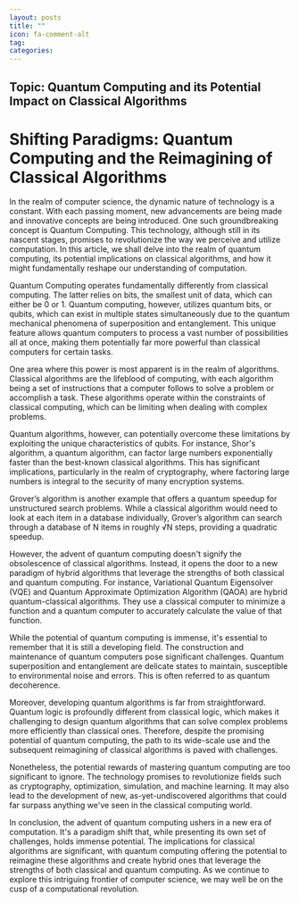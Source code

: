 ```yaml
---
layout: posts
title: ""
icon: fa-comment-alt
tag: 
categories: 
---
```


## Topic: Quantum Computing and its Potential Impact on Classical Algorithms

# Shifting Paradigms: Quantum Computing and the Reimagining of Classical Algorithms

In the realm of computer science, the dynamic nature of technology is a constant. With each passing moment, new advancements are being made and innovative concepts are being introduced. One such groundbreaking concept is Quantum Computing. This technology, although still in its nascent stages, promises to revolutionize the way we perceive and utilize computation. In this article, we shall delve into the realm of quantum computing, its potential implications on classical algorithms, and how it might fundamentally reshape our understanding of computation.

Quantum Computing operates fundamentally differently from classical computing. The latter relies on bits, the smallest unit of data, which can either be 0 or 1. Quantum computing, however, utilizes quantum bits, or qubits, which can exist in multiple states simultaneously due to the quantum mechanical phenomena of superposition and entanglement. This unique feature allows quantum computers to process a vast number of possibilities all at once, making them potentially far more powerful than classical computers for certain tasks.

One area where this power is most apparent is in the realm of algorithms. Classical algorithms are the lifeblood of computing, with each algorithm being a set of instructions that a computer follows to solve a problem or accomplish a task. These algorithms operate within the constraints of classical computing, which can be limiting when dealing with complex problems.

Quantum algorithms, however, can potentially overcome these limitations by exploiting the unique characteristics of qubits. For instance, Shor's algorithm, a quantum algorithm, can factor large numbers exponentially faster than the best-known classical algorithms. This has significant implications, particularly in the realm of cryptography, where factoring large numbers is integral to the security of many encryption systems.

Grover’s algorithm is another example that offers a quantum speedup for unstructured search problems. While a classical algorithm would need to look at each item in a database individually, Grover’s algorithm can search through a database of N items in roughly √N steps, providing a quadratic speedup.

However, the advent of quantum computing doesn't signify the obsolescence of classical algorithms. Instead, it opens the door to a new paradigm of hybrid algorithms that leverage the strengths of both classical and quantum computing. For instance, Variational Quantum Eigensolver (VQE) and Quantum Approximate Optimization Algorithm (QAOA) are hybrid quantum-classical algorithms. They use a classical computer to minimize a function and a quantum computer to accurately calculate the value of that function.

While the potential of quantum computing is immense, it's essential to remember that it is still a developing field. The construction and maintenance of quantum computers pose significant challenges. Quantum superposition and entanglement are delicate states to maintain, susceptible to environmental noise and errors. This is often referred to as quantum decoherence.

Moreover, developing quantum algorithms is far from straightforward. Quantum logic is profoundly different from classical logic, which makes it challenging to design quantum algorithms that can solve complex problems more efficiently than classical ones. Therefore, despite the promising potential of quantum computing, the path to its wide-scale use and the subsequent reimagining of classical algorithms is paved with challenges.

Nonetheless, the potential rewards of mastering quantum computing are too significant to ignore. The technology promises to revolutionize fields such as cryptography, optimization, simulation, and machine learning. It may also lead to the development of new, as-yet-undiscovered algorithms that could far surpass anything we've seen in the classical computing world.

In conclusion, the advent of quantum computing ushers in a new era of computation. It's a paradigm shift that, while presenting its own set of challenges, holds immense potential. The implications for classical algorithms are significant, with quantum computing offering the potential to reimagine these algorithms and create hybrid ones that leverage the strengths of both classical and quantum computing. As we continue to explore this intriguing frontier of computer science, we may well be on the cusp of a computational revolution.
